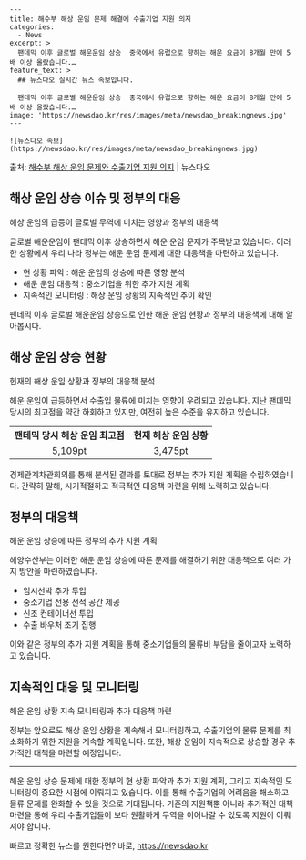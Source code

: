     ---
    title: 해수부 해상 운임 문제 해결에 수출기업 지원 의지
    categories:
      - News
    excerpt: >
      팬데믹 이후 글로벌 해운운임 상승  중국에서 유럽으로 향하는 해운 요금이 8개월 만에 5배 이상 올랐습니다.…
    feature_text: >
      ## 뉴스다오 실시간 뉴스 속보입니다.
    
      팬데믹 이후 글로벌 해운운임 상승  중국에서 유럽으로 향하는 해운 요금이 8개월 만에 5배 이상 올랐습니다.…
    image: 'https://newsdao.kr/res/images/meta/newsdao_breakingnews.jpg'
    ---
    
    ![뉴스다오 속보](https://newsdao.kr/res/images/meta/newsdao_breakingnews.jpg)

<p>출처: <a href="https://newsdao.kr/4458" rel="dofollow">해수부 해상 운임 문제와 수출기업 지원 의지</a> | 뉴스다오</p>

<h2 data-ke-size="size26">해상 운임 상승 이슈 및 정부의 대응</h2>
해상 운임의 급등이 글로벌 무역에 미치는 영향과 정부의 대응책

글로벌 해운운임이 팬데믹 이후 상승하면서 해운 운임 문제가 주목받고 있습니다. 이러한 상황에서 우리 나라 정부는 해운 운임 문제에 대한 대응책을 마련하고 있습니다. 

<ul>
  <li>현 상황 파악 : 해운 운임의 상승에 따른 영향 분석</li>
  <li>해운 운임 대응책 : 중소기업을 위한 추가 지원 계획</li>
  <li>지속적인 모니터링 : 해상 운임 상황의 지속적인 추이 확인</li>
</ul>

<p data-ke-size="size16">팬데믹 이후 글로벌 해운운임 상승으로 인한 해운 운임 현황과 정부의 대응책에 대해 알아봅시다.</p>

<h2 data-ke-size="size26">해상 운임 상승 현황</h2>
현재의 해상 운임 상황과 정부의 대응책 분석

해운 운임이 급등하면서 수출입 물류에 미치는 영향이 우려되고 있습니다. 지난 팬데믹 당시의 최고점을 약간 하회하고 있지만, 여전히 높은 수준을 유지하고 있습니다. 

<table>
  <tr>
    <td style="text-align: center; height: 17px;"><b>팬데믹 당시 해상 운임 최고점</b></td>
    <td style="text-align: center; height: 17px;"><b>현재 해상 운임 상황</b></td>
  </tr>
  <tr>
    <td style="text-align: center; height: 17px;">5,109pt</td>
    <td style="text-align: center; height: 17px;">3,475pt</td>
  </tr>
</table>

경제관계차관회의를 통해 분석된 결과를 토대로 정부는 추가 지원 계획을 수립하였습니다. 간략히 말해, 시기적절하고 적극적인 대응책 마련을 위해 노력하고 있습니다.

<h2 data-ke-size="size26">정부의 대응책</h2>
해운 운임 상승에 따른 정부의 추가 지원 계획

해양수산부는 이러한 해운 운임 상승에 따른 문제를 해결하기 위한 대응책으로 여러 가지 방안을 마련하였습니다. 

<ul>
  <li>임시선박 추가 투입</li>
  <li>중소기업 전용 선적 공간 제공</li>
  <li>신조 컨테이너선 투입</li>
  <li>수출 바우처 조기 집행</li>
</ul>

이와 같은 정부의 추가 지원 계획을 통해 중소기업들의 물류비 부담을 줄이고자 노력하고 있습니다.

<h2 data-ke-size="size26">지속적인 대응 및 모니터링</h2>
해운 운임 상황 지속 모니터링과 추가 대응책 마련

정부는 앞으로도 해상 운임 상황을 계속해서 모니터링하고, 수출기업의 물류 문제를 최소화하기 위한 지원을 계속할 계획입니다. 또한, 해상 운임이 지속적으로 상승할 경우 추가적인 대책을 마련할 예정입니다.

<hr>

해운 운임 상승 문제에 대한 정부의 현 상황 파악과 추가 지원 계획, 그리고 지속적인 모니터링이 중요한 시점에 이뤄지고 있습니다. 이를 통해 수출기업의 어려움을 해소하고 물류 문제를 완화할 수 있을 것으로 기대됩니다. 기존의 지원책뿐 아니라 추가적인 대책 마련을 통해 우리 수출기업들이 보다 원활하게 무역을 이어나갈 수 있도록 지원이 이뤄져야 합니다. 

빠르고 정확한 뉴스를 원한다면? 바로, <a href="https://newsdao.kr" rel="dofollow">https://newsdao.kr</a>


    
